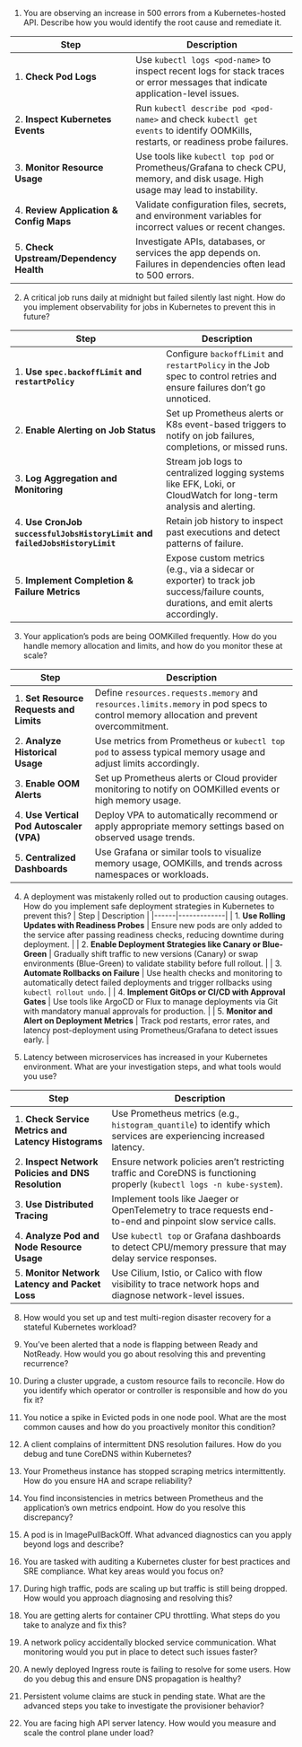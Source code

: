 

1. You are observing an increase in 500 errors from a Kubernetes-hosted API. Describe how you would identify the root cause and remediate it.

| Step | Description |
|------|-------------|
| 1. **Check Pod Logs** | Use `kubectl logs <pod-name>` to inspect recent logs for stack traces or error messages that indicate application-level issues. |
| 2. **Inspect Kubernetes Events** | Run `kubectl describe pod <pod-name>` and check `kubectl get events` to identify OOMKills, restarts, or readiness probe failures. |
| 3. **Monitor Resource Usage** | Use tools like `kubectl top pod` or Prometheus/Grafana to check CPU, memory, and disk usage. High usage may lead to instability. |
| 4. **Review Application & Config Maps** | Validate configuration files, secrets, and environment variables for incorrect values or recent changes. |
| 5. **Check Upstream/Dependency Health** | Investigate APIs, databases, or services the app depends on. Failures in dependencies often lead to 500 errors. |


2. A critical job runs daily at midnight but failed silently last night. How do you implement observability for jobs in Kubernetes to prevent this in future?

| Step | Description |
|------|-------------|
| 1. **Use `spec.backoffLimit` and `restartPolicy`** | Configure `backoffLimit` and `restartPolicy` in the Job spec to control retries and ensure failures don’t go unnoticed. |
| 2. **Enable Alerting on Job Status** | Set up Prometheus alerts or K8s event-based triggers to notify on job failures, completions, or missed runs. |
| 3. **Log Aggregation and Monitoring** | Stream job logs to centralized logging systems like EFK, Loki, or CloudWatch for long-term analysis and alerting. |
| 4. **Use CronJob `successfulJobsHistoryLimit` and `failedJobsHistoryLimit`** | Retain job history to inspect past executions and detect patterns of failure. |
| 5. **Implement Completion & Failure Metrics** | Expose custom metrics (e.g., via a sidecar or exporter) to track job success/failure counts, durations, and emit alerts accordingly. |


3. Your application’s pods are being OOMKilled frequently. How do you handle memory allocation and limits, and how do you monitor these at scale?

| Step | Description |
|------|-------------|
| 1. **Set Resource Requests and Limits** | Define `resources.requests.memory` and `resources.limits.memory` in pod specs to control memory allocation and prevent overcommitment. |
| 2. **Analyze Historical Usage** | Use metrics from Prometheus or `kubectl top pod` to assess typical memory usage and adjust limits accordingly. |
| 3. **Enable OOM Alerts** | Set up Prometheus alerts or Cloud provider monitoring to notify on OOMKilled events or high memory usage. |
| 4. **Use Vertical Pod Autoscaler (VPA)** | Deploy VPA to automatically recommend or apply appropriate memory settings based on observed usage trends. |
| 5. **Centralized Dashboards** | Use Grafana or similar tools to visualize memory usage, OOMKills, and trends across namespaces or workloads. |


4. A deployment was mistakenly rolled out to production causing outages. How do you implement safe deployment strategies in Kubernetes to prevent this?
| Step | Description |
|------|-------------|
| 1. **Use Rolling Updates with Readiness Probes** | Ensure new pods are only added to the service after passing readiness checks, reducing downtime during deployment. |
| 2. **Enable Deployment Strategies like Canary or Blue-Green** | Gradually shift traffic to new versions (Canary) or swap environments (Blue-Green) to validate stability before full rollout. |
| 3. **Automate Rollbacks on Failure** | Use health checks and monitoring to automatically detect failed deployments and trigger rollbacks using `kubectl rollout undo`. |
| 4. **Implement GitOps or CI/CD with Approval Gates** | Use tools like ArgoCD or Flux to manage deployments via Git with mandatory manual approvals for production. |
| 5. **Monitor and Alert on Deployment Metrics** | Track pod restarts, error rates, and latency post-deployment using Prometheus/Grafana to detect issues early. |


5. Latency between microservices has increased in your Kubernetes environment. What are your investigation steps, and what tools would you use?

| Step | Description |
|------|-------------|
| 1. **Check Service Metrics and Latency Histograms** | Use Prometheus metrics (e.g., `histogram_quantile`) to identify which services are experiencing increased latency. |
| 2. **Inspect Network Policies and DNS Resolution** | Ensure network policies aren’t restricting traffic and CoreDNS is functioning properly (`kubectl logs -n kube-system`). |
| 3. **Use Distributed Tracing** | Implement tools like Jaeger or OpenTelemetry to trace requests end-to-end and pinpoint slow service calls. |
| 4. **Analyze Pod and Node Resource Usage** | Use `kubectl top` or Grafana dashboards to detect CPU/memory pressure that may delay service responses. |
| 5. **Monitor Network Latency and Packet Loss** | Use Cilium, Istio, or Calico with flow visibility to trace network hops and diagnose network-level issues. |


8. How would you set up and test multi-region disaster recovery for a stateful Kubernetes workload?

9. You’ve been alerted that a node is flapping between Ready and NotReady. How would you go about resolving this and preventing recurrence?

10. During a cluster upgrade, a custom resource fails to reconcile. How do you identify which operator or controller is responsible and how do you fix it?

11. You notice a spike in Evicted pods in one node pool. What are the most common causes and how do you proactively monitor this condition?

12. A client complains of intermittent DNS resolution failures. How do you debug and tune CoreDNS within Kubernetes?

13. Your Prometheus instance has stopped scraping metrics intermittently. How do you ensure HA and scrape reliability?

14. You find inconsistencies in metrics between Prometheus and the application’s own metrics endpoint. How do you resolve this discrepancy?

15. A pod is in ImagePullBackOff. What advanced diagnostics can you apply beyond logs and describe?

16. You are tasked with auditing a Kubernetes cluster for best practices and SRE compliance. What key areas would you focus on?

17. During high traffic, pods are scaling up but traffic is still being dropped. How would you approach diagnosing and resolving this?

18. You are getting alerts for container CPU throttling. What steps do you take to analyze and fix this?

19. A network policy accidentally blocked service communication. What monitoring would you put in place to detect such issues faster?

20. A newly deployed Ingress route is failing to resolve for some users. How do you debug this and ensure DNS propagation is healthy?

21. Persistent volume claims are stuck in pending state. What are the advanced steps you take to investigate the provisioner behavior?

22. You are facing high API server latency. How would you measure and scale the control plane under load?
